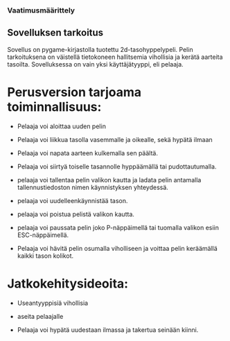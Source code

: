
### Vaatimusmäärittely

## Sovelluksen tarkoitus

Sovellus on pygame-kirjastolla tuotettu 2d-tasohyppelypeli. Pelin tarkoituksena on väistellä tietokoneen hallitsemia vihollisia ja kerätä aarteita tasoilta. 
Sovelluksessa on vain yksi käyttäjätyyppi, eli pelaaja.



# Perusversion tarjoama toiminnallisuus:

* Pelaaja voi aloittaa uuden pelin

* Pelaaja voi liikkua tasolla vasemmalle ja oikealle, sekä hypätä ilmaan

* Pelaaja voi napata aarteen kulkemalla sen päältä.

* Pelaaja voi siirtyä toiselle tasannolle hyppäämällä tai pudottautumalla.

* pelaaja voi tallentaa pelin valikon kautta ja ladata pelin antamalla tallennustiedoston nimen käynnistyksen yhteydessä.

* pelaaja voi uudelleenkäynnistää tason.

* pelaaja voi poistua pelistä valikon kautta.

* pelaaja voi paussata pelin joko P-näppäimellä tai tuomalla valikon esiin ESC-näppäimellä.

* Pelaaja voi hävitä pelin osumalla viholliseen ja voittaa pelin keräämällä kaikki tason kolikot.

# Jatkokehitysideoita:

* Useantyyppisiä vihollisia

* aseita pelaajalle

* Pelaaja voi hypätä uudestaan ilmassa ja takertua seinään kiinni.




